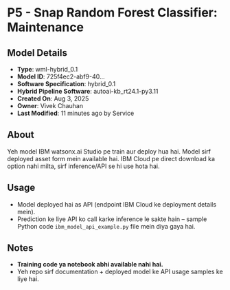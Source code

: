 # P5 - Snap Random Forest Classifier: Maintenance

## Model Details

- **Type**: wml-hybrid_0.1
- **Model ID**: 725f4ec2-abf9-40...  <!-- Yahan poora Model ID daal dein -->
- **Software Specification**: hybrid_0.1
- **Hybrid Pipeline Software**: autoai-kb_rt24.1-py3.11
- **Created On**: Aug 3, 2025
- **Owner**: Vivek Chauhan
- **Last Modified**: 11 minutes ago by Service

## About

Yeh model IBM watsonx.ai Studio pe train aur deploy hua hai. Model sirf deployed asset form mein available hai. IBM Cloud pe direct download ka option nahi milta, sirf inference/API se hi use hota hai.

## Usage

- Model deployed hai as API (endpoint IBM Cloud ke deployment details mein).
- Prediction ke liye API ko call karke inference le sakte hain – sample Python code `ibm_model_api_example.py` file mein diya gaya hai.

## Notes

- **Training code ya notebook abhi available nahi hai.**
- Yeh repo sirf documentation + deployed model ke API usage samples ke liye hai.
